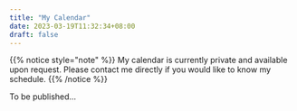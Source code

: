 ```yaml
---
title: "My Calendar"
date: 2023-03-19T11:32:34+08:00
draft: false
---
```


{{% notice style="note" %}}
My calendar is currently private and available upon request. Please contact me directly if you would like to know my schedule.
{{% /notice %}}

To be published...
